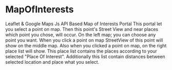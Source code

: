 # MapOfInterests

Leaflet & Google Maps Js API Based Map of Interests Portal
This portal let you select a point on map. Then this point's Street View and near places which point you chose, will occur.
On the left map; you can choose any point you want. When you click a point on map StreetView of this point will show on the middle map.
Also when you clicked a point on map, on the right place list will show. This place list contains the places according to your selected "Place Of Interest". 
Additionally this list contain distances between selected location and place what you select.
